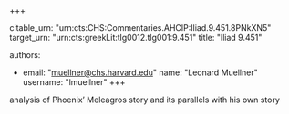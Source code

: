 +++


citable_urn: "urn:cts:CHS:Commentaries.AHCIP:Iliad.9.451.8PNkXN5"
target_urn: "urn:cts:greekLit:tlg0012.tlg001:9.451"
title: "Iliad 9.451"

authors:
- email: "muellner@chs.harvard.edu"
  name: "Leonard Muellner"
  username: "lmuellner"
+++

<p>analysis of Phoenix’ Meleagros story and its parallels with his own story</p>